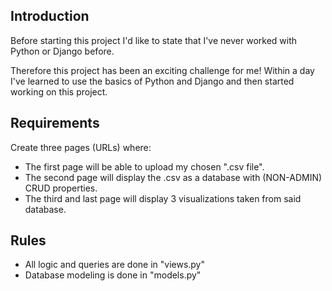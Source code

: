 Introduction
-
Before starting this project I'd like to state that I've never worked with Python or Django before.

Therefore this project has been an exciting challenge for me!
Within a day I've learned to use the basics of Python and Django and then started working on this project.

Requirements
-
Create three pages (URLs) where:
- The first page will be able to upload my chosen ".csv file".
- The second page will display the .csv as a database with (NON-ADMIN) CRUD properties.
- The third and last page will display 3 visualizations taken from said database. 

Rules
-
- All logic and queries are done in "views.py"
- Database modeling is done in "models.py"

